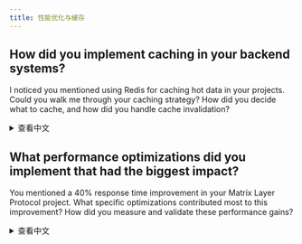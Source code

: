 ```yaml
---
title: 性能优化与缓存
---
```


## How did you implement caching in your backend systems?

I noticed you mentioned using Redis for caching hot data in your projects. Could you walk me through your caching strategy? How did you decide what to cache, and how did you handle cache invalidation?

<details>
<summary>查看中文</summary>
你是如何在后端系统中实现缓存的？

我注意到你提到在项目中使用 Redis 缓存热点数据。你能详细讲解一下你的缓存策略吗？你如何决定缓存什么内容，以及如何处理缓存失效问题？

</details>

## What performance optimizations did you implement that had the biggest impact?

You mentioned a 40% response time improvement in your Matrix Layer Protocol project. What specific optimizations contributed most to this improvement? How did you measure and validate these performance gains?

<details>
<summary>查看中文</summary>
你实施的哪些性能优化产生了最大的影响？

你提到在 Matrix Layer Protocol 项目中使响应时间降低了 40%。哪些具体的优化对这一改进贡献最大？你如何测量和验证这些性能提升？

</details>
